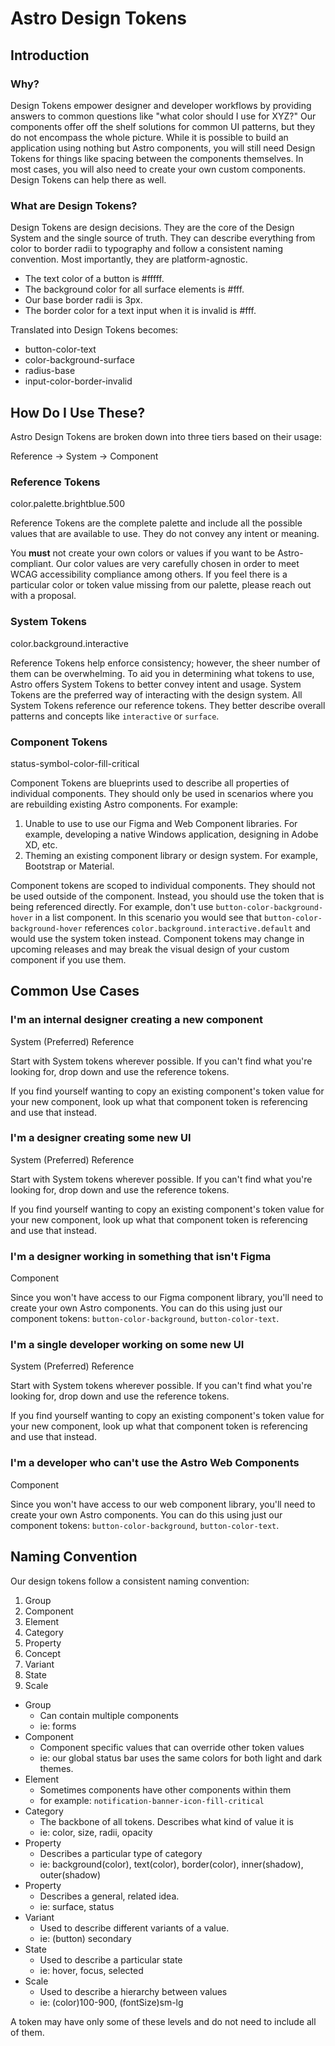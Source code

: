 <script setup>
</script>

# Astro Design Tokens

## Introduction

### Why?

Design Tokens empower designer and developer workflows by providing answers to common questions like "what color should I use for XYZ?" Our components offer off the shelf solutions for common UI patterns, but they do not encompass the whole picture. While it is possible to build an application using nothing but Astro components, you will still need Design Tokens for things like spacing between the components themselves. In most cases, you will also need to create your own custom components. Design Tokens can help there as well. 
### What are Design Tokens?

Design Tokens are design decisions. They are the core of the Design System and the single source of truth. They can describe everything from color to border radii to typography and follow a consistent naming convention. Most importantly, they are platform-agnostic.

* The <span class="font-bold text-blue-600">text</span> <span class="font-bold text-blue-800">color</span> of a <span class="font-bold text-green-500">button</span> is #fffff.
* The <span class="font-bold text-blue-600">background</span> <span class="font-bold text-blue-800">color</span> for all <span class="font-bold text-blue-400">surface elements</span> is #fff.
* Our <span class="font-bold text-blue-400">base</span> <span class="font-bold text-blue-800">border radii</span> is 3px. 
* The <span class="font-bold text-blue-600">border</span> <span class="font-bold text-blue-800">color</span> for a <span class="font-bold text-green-500">text input </span>when it is <span class="font-bold text-red-400">invalid</span> is #fff.

Translated into Design Tokens becomes:

* <span class="font-bold text-green-500">button</span>-<span class="font-bold text-blue-800">color</span>-<span class="font-bold text-blue-600">text</span>
* <span class="font-bold text-blue-800">color</span>-<span class="font-bold text-blue-600">background</span>-<span class="font-bold text-blue-400">surface</span>
* <span class="font-bold text-blue-800">radius</span>-<span class="font-bold text-blue-400">base</span>
* <span class="font-bold text-green-500">input</span>-<span class="font-bold text-blue-800">color</span>-<span class="font-bold text-blue-600">border</span>-<span class="font-bold text-red-400">invalid</span>



## How Do I Use These?

Astro Design Tokens are broken down into three tiers based on their usage:

<span class="p-2 rounded text-white bg-gray-500">Reference</span> -> <span class="p-2 rounded text-white bg-blue-500">System</span> -> <span class="p-2 rounded text-white bg-green-500">Component</span>

### Reference Tokens

<span class="p-2 rounded text-white bg-gray-500">color.palette.brightblue.500</span>

Reference Tokens are the complete palette and include all the possible values that are available to use. They do not convey any intent or meaning.

You **must** not create your own colors or values if you want to be Astro-compliant. Our color values are very carefully chosen in order to meet WCAG accessibility compliance among others. If you feel there is a particular color or token value missing from our palette, please reach out with a proposal. 

### System Tokens

<span class="p-2 rounded text-white bg-blue-500">color.background.interactive</span>

Reference Tokens help enforce consistency; however, the sheer number of them can be overwhelming. To aid you in determining what tokens to use, Astro offers System Tokens to better convey intent and usage. System Tokens are the preferred way of interacting with the design system. All System Tokens reference our reference tokens. They better describe overall patterns and concepts like `interactive` or `surface`.

### Component Tokens

<span class="p-2 rounded text-white bg-green-500">status-symbol-color-fill-critical</span>

Component Tokens are blueprints used to describe all properties of individual components. They should only be used in scenarios where you are rebuilding existing Astro components. For example:

1. Unable to use to use our Figma and Web Component libraries. For example, developing a native Windows application, designing in Adobe XD, etc.
2. Theming an existing component library or design system. For example, Bootstrap or Material.

Component tokens are scoped to individual components. They should not be used outside of the component. Instead, you should use the token that is being referenced directly. For example, don't use `button-color-background-hover` in a list component. In this scenario you would see that `button-color-background-hover` references `color.background.interactive.default` and would use the system token instead. Component tokens may change in upcoming releases and may break the visual design of your custom component if you use them.

## Common Use Cases

### I'm an internal designer creating a new component

<span class="p-2 rounded text-white bg-blue-500">System (Preferred)</span> <span class="p-2 rounded text-white bg-gray-500">Reference</span>

Start with System tokens wherever possible. If you can't find what you're looking for, drop down and use the reference tokens.

If you find yourself wanting to copy an existing component's token value for your new component, look up what that component token is referencing and use that instead.

### I'm a designer creating some new UI

<span class="p-2 rounded text-white bg-blue-500">System (Preferred)</span> <span class="p-2 rounded text-white bg-gray-500">Reference</span>

Start with System tokens wherever possible. If you can't find what you're looking for, drop down and use the reference tokens.

If you find yourself wanting to copy an existing component's token value for your new component, look up what that component token is referencing and use that instead.

### I'm a designer working in something that isn't Figma

<span class="p-2 rounded text-white bg-green-500">Component</span>

Since you won't have access to our Figma component library, you'll need to create your own Astro components. You can do this using just our component tokens: `button-color-background`, `button-color-text`.

### I'm a single developer working on some new UI

<span class="p-2 rounded text-white bg-blue-500">System (Preferred)</span> <span class="p-2 rounded text-white bg-gray-500">Reference</span>

Start with System tokens wherever possible. If you can't find what you're looking for, drop down and use the reference tokens.

If you find yourself wanting to copy an existing component's token value for your new component, look up what that component token is referencing and use that instead.

### I'm a developer who can't use the Astro Web Components

<span class="p-2 rounded text-white bg-green-500">Component</span>

Since you won't have access to our web component library, you'll need to create your own Astro components. You can do this using just our component tokens: `button-color-background`, `button-color-text`.

## Naming Convention

Our design tokens follow a consistent naming convention:

<div>
	<ol class="m-0 p-0 grid grid-flow-col auto-cols-max items-center text-white">
		<li class="bg-green-600  p-4">Group</li> 
		<li class="bg-green-500 p-4">Component</li> 
		<li class="bg-green-300 p-4 text-black">Element</li> 
		<li class="bg-blue-800 p-4">Category</li> 
                <li class="bg-blue-600 p-4">Property</li> 
                <li class="bg-blue-400 p-4">Concept</li> 
		<li class="bg-red-500 p-4">Variant</li>
		<li class="bg-red-400 p-4">State</li> 
		<li class="bg-red-200 p-4 text-black">Scale</li>
      </ol>
</div>

* Group
  * Can contain multiple components
  * ie: forms
* Component
  * Component specific values that can override other token values
  * ie: our global status bar uses the same colors for both light and dark themes.
* Element
  * Sometimes components have other components within them
  * for example: `notification-banner-icon-fill-critical`
* Category
  * The backbone of all tokens. Describes what kind of value it is
  * ie: color, size, radii, opacity
* Property
  * Describes a particular type of category
  * ie: background(color), text(color), border(color), inner(shadow), outer(shadow)
* Property
  * Describes a general, related idea.
  * ie: surface, status
* Variant
  * Used to describe different variants of a value.
  * ie: (button) secondary
* State
  * Used to describe a particular state
  * ie: hover, focus, selected
* Scale
  * Used to describe a hierarchy between values
  * ie: (color)100-900, (fontSize)sm-lg

A token may have only some of these levels and do not need to include all of them.